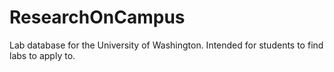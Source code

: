 # ResearchOnCampus
Lab database for the University of Washington. Intended for students to find labs to apply to.
